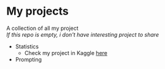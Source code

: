 # My projects
A collection of all my project  
_If this repo is empty, i don't have interesting project to share_  
- Statistics
  - Check my project in Kaggle [here](https://www.kaggle.com/kingki19/code)
- Prompting
